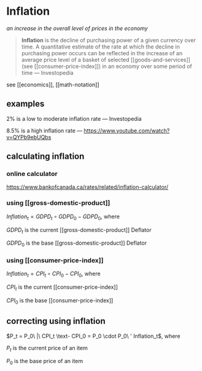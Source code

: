 # Inflation

_an increase in the overall level of prices in the economy_

> **Inflation** is the decline of purchasing power of a given currency over time. A quantitative estimate of the rate at which the decline in purchasing power occurs can be reflected in the increase of an average price level of a basket of selected [[goods-and-services]] (see [[consumer-price-index]]) in an economy over some period of time &mdash; Investopedia

see [[economics]], [[math-notation]]

## examples

2% is a low to moderate inflation rate &mdash; Investopedia

8.5% is a high inflation rate &mdash; <https://www.youtube.com/watch?v=QYPb9ebUQbs>

## calculating inflation

### online calculator

<https://www.bankofcanada.ca/rates/related/inflation-calculator/>

### using [[gross-domestic-product]]

$Inflation_t = GDPD_t \circ GDPD_0 - GDPD_0$, where

$GDPD_t$ is the current [[gross-domestic-product]] Deflator

$GDPD_0$ is the base [[gross-domestic-product]] Deflator

### using [[consumer-price-index]]

$Inflation_t = CPI_t \circ CPI_0 - CPI_0$, where

$CPI_t$ is the current [[consumer-price-index]]

$CPI_0$ is the base [[consumer-price-index]]

## correcting using inflation

$P_t = P_0\ |\ CPI_t \text- CPI_0 = P_0 \cdot P_0\ ' Inflation_t$, where

$P_t$ is the current price of an item

$P_0$ is the base price of an item
